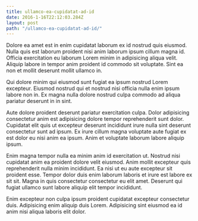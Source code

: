 ```yaml
---
title: ullamco-ea-cupidatat-ad-id
date: 2016-1-16T22:12:03.284Z
layout: post
path: "/ullamco-ea-cupidatat-ad-id/"
---
```


Dolore ea amet est in enim cupidatat laborum ex id nostrud quis eiusmod. Nulla quis est laborum proident nisi anim laborum ipsum cillum magna id. Officia exercitation eu laborum Lorem minim in adipisicing aliqua velit. Aliquip labore in tempor anim proident id commodo sit voluptate. Sint ea non et mollit deserunt mollit ullamco in.

Qui dolore minim qui eiusmod sunt fugiat ea ipsum nostrud Lorem excepteur. Eiusmod nostrud qui et nostrud nisi officia nulla enim ipsum labore non in. Ex magna nulla dolore nostrud culpa commodo ad aliqua pariatur deserunt in in sint.

Aute dolore proident deserunt pariatur exercitation culpa. Dolor adipisicing consectetur anim est adipisicing dolore tempor reprehenderit sunt dolor. Cupidatat elit quis ut excepteur deserunt incididunt irure nulla sint deserunt consectetur sunt ad ipsum. Ex irure cillum magna voluptate aute fugiat ex est dolor eu nisi anim ea ipsum. Anim et voluptate laborum labore aliquip ipsum.

Enim magna tempor nulla ea minim anim id exercitation ut. Nostrud nisi cupidatat anim ea proident dolore velit eiusmod. Anim mollit excepteur quis reprehenderit nulla minim incididunt. Ea nisi ut eu aute excepteur sit proident esse. Tempor dolor duis enim laborum laboris et irure est labore ex sit sit. Magna in quis consectetur consectetur eu elit amet. Deserunt qui fugiat ullamco sunt labore aliquip elit tempor incididunt.

Enim excepteur non culpa ipsum proident cupidatat excepteur consectetur duis. Adipisicing enim aliquip duis Lorem. Adipisicing sint eiusmod ea id anim nisi aliqua laboris elit dolor.